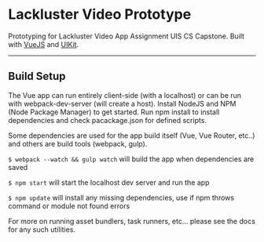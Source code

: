 # Lackluster Video Prototype
Prototyping for Lackluster Video App Assignment UIS CS Capstone. Built with [VueJS](https://vuejs.org/) and [UIKit](https://getuikit.com/).

----

## Build Setup

The Vue app can run entirely client-side (with a localhost) or can be run with webpack-dev-server (will create a host). Install NodeJS and NPM (Node Package Manager) to get started. Run npm install to install dependencies and check pacackage.json for defined scripts.

Some dependencies are used for the app build itself (Vue, Vue Router, etc..) and others are build tools (webpack, gulp). 

`$ webpack --watch && gulp watch`  will build the app when dependencies are saved

`$ npm start` will start the localhost dev server and run the app

`$ npm update` will install any missing dependencies, use if npm throws command or module not found errors

For more on running asset bundlers, task runners, etc... please see the docs for any such utilities.
